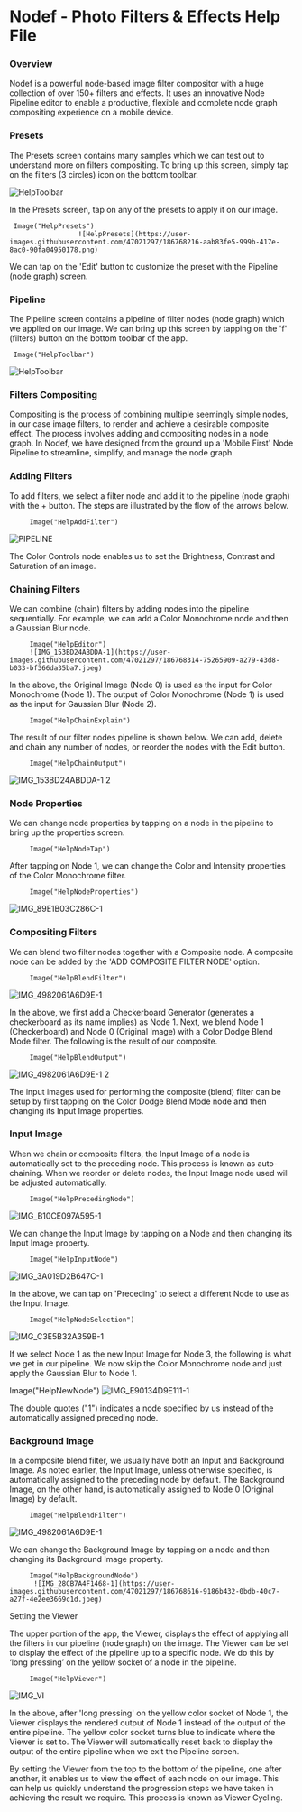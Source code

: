 # Nodef - Photo Filters & Effects Help File

### Overview
 
Nodef is a powerful node-based image filter compositor with a huge collection of over 150+ filters and effects. It uses an innovative Node Pipeline editor to enable a productive, flexible and complete node graph compositing experience on a mobile device.
 
### Presets
 
 The Presets screen contains many samples which we can test out to understand more on filters compositing. To bring up this screen, simply tap on the filters (3 circles) icon on the bottom toolbar.
 
![HelpToolbar](https://user-images.githubusercontent.com/47021297/186766901-1d6cde91-b99f-4cd3-a63a-78fcad90f777.jpeg)
 
In the Presets screen, tap on any of the presets to apply it on our image.

     Image("HelpPresets")
                     ![HelpPresets](https://user-images.githubusercontent.com/47021297/186768216-aab83fe5-999b-417e-8ac0-90fa04950178.png)

We can tap on the 'Edit' button to customize the preset with the Pipeline (node graph) screen.
 
### Pipeline
 
The Pipeline screen contains a pipeline of filter nodes (node graph) which we applied on our image. We can bring up this screen by tapping on the 'f' (filters) button on the bottom toolbar of the app.
 
     Image("HelpToolbar")
![HelpToolbar](https://user-images.githubusercontent.com/47021297/186768256-339083c8-d177-4960-9a74-25cee17bc9f6.jpeg)

### Filters Compositing
 
 Compositing is the process of combining multiple seemingly simple nodes, in our case image filters, to render and achieve a desirable composite effect. The process involves adding and compositing nodes in a node graph. In Nodef, we have designed from the ground up a 'Mobile First' Node Pipeline to streamline, simplify, and manage the node graph.
 
### Adding Filters
 
 To add filters, we select a filter node and add it to the pipeline (node graph) with the + button. The steps are illustrated by the flow of the arrows below.

         Image("HelpAddFilter")
![PIPELINE](https://user-images.githubusercontent.com/47021297/186768290-e6f1fe4a-564e-48c6-94d0-406d79e5dbf5.jpeg)

 The Color Controls node enables us to set the Brightness, Contrast and Saturation of an image.
 
### Chaining Filters
 
 We can combine (chain) filters by adding nodes into the pipeline sequentially. For example, we can add a Color Monochrome node and then a Gaussian Blur node.
 
         Image("HelpEditor")
         ![IMG_153BD24ABDDA-1](https://user-images.githubusercontent.com/47021297/186768314-75265909-a279-43d8-b033-bf366da35ba7.jpeg)

 In the above, the Original Image (Node 0) is used as the input for Color Monochrome (Node 1). The output of Color Monochrome (Node 1) is used as the input for Gaussian Blur (Node 2).

         Image("HelpChainExplain")

The result of our filter nodes pipeline is shown below. We can add, delete and chain any number of nodes, or reorder the nodes with the Edit button.

         Image("HelpChainOutput")
![IMG_153BD24ABDDA-1 2](https://user-images.githubusercontent.com/47021297/186768356-eed63864-e242-4f45-b1bf-ada32eae74cc.jpeg)

### Node Properties
 
We can change node properties by tapping on a node in the pipeline to bring up the properties screen.
 
         Image("HelpNodeTap")
 
 After tapping on Node 1, we can change the Color and Intensity properties of the Color Monochrome filter.
 
         Image("HelpNodeProperties")
 ![IMG_89E1B03C286C-1](https://user-images.githubusercontent.com/47021297/186768404-4316fc87-e334-4c99-a3f3-70081dd2eaf6.jpeg)

### Compositing Filters
 
 We can blend two filter nodes together with a Composite node. A composite node can be added by the 'ADD COMPOSITE FILTER NODE' option.
 
         Image("HelpBlendFilter")
![IMG_4982061A6D9E-1](https://user-images.githubusercontent.com/47021297/186768426-76b02b67-c0c8-4b51-97ae-4aeb70686edb.jpeg)

 In the above, we first add a Checkerboard Generator (generates a checkerboard as its name implies) as Node 1. Next, we blend Node 1 (Checkerboard) and Node 0 (Original Image) with a Color Dodge Blend Mode filter. The following is the result of our composite.
 
         Image("HelpBlendOutput")
![IMG_4982061A6D9E-1 2](https://user-images.githubusercontent.com/47021297/186768452-ca078cba-4d81-4932-ab56-57935e9ece80.jpeg)

 The input images used for performing the composite (blend) filter can be setup by first tapping on the Color Dodge Blend Mode node and then changing its Input Image properties.
 
### Input Image
 
 When we chain or composite filters, the Input Image of a node is automatically set to the preceding node. This process is known as auto-chaining. When we reorder or delete nodes, the  Input Image node used will be adjusted automatically.
 
         Image("HelpPrecedingNode")
![IMG_B10CE097A595-1](https://user-images.githubusercontent.com/47021297/186768492-53cad167-0f3b-4f3c-81f7-18379a7a403a.jpeg)

 We can change the Input Image by tapping on a Node and then changing its Input Image property.
 
         Image("HelpInputNode")
![IMG_3A019D2B647C-1](https://user-images.githubusercontent.com/47021297/186768510-8c39a669-208c-4209-8f78-34b5e442f369.jpeg)

 In the above, we can tap on 'Preceding' to select a different Node to use as the Input Image.
 
         Image("HelpNodeSelection")
![IMG_C3E5B32A359B-1](https://user-images.githubusercontent.com/47021297/186768529-dc66ae94-f2de-4695-b4a4-ce3fb208baca.jpeg)

If we select Node 1 as the new Input Image for Node 3, the following is what we get in our pipeline. We now skip the Color Monochrome node and just apply the Gaussian Blur to Node 1.
 
 Image("HelpNewNode")
 ![IMG_E90134D9E111-1](https://user-images.githubusercontent.com/47021297/186768542-7b5d9378-b76d-4afb-a875-59e9f3bb57b0.jpeg)

 The double quotes (\"1\") indicates a node specified by us instead of the automatically assigned preceding node.

### Background Image
 
In a composite blend filter, we usually have both an Input and Background Image. As noted earlier, the Input Image, unless otherwise specified, is automatically assigned to the preceding node by default. The Background Image, on the other hand, is automatically assigned to Node 0 (Original Image) by default.
 
         Image("HelpBlendFilter")
![IMG_4982061A6D9E-1](https://user-images.githubusercontent.com/47021297/186768605-b8d3d3f9-87e2-4335-b74d-609b83d16677.jpeg)

 We can change the Background Image by tapping on a node and then changing its Background Image property.
 
         Image("HelpBackgroundNode")
          ![IMG_28CB7A4F1468-1](https://user-images.githubusercontent.com/47021297/186768616-9186b432-0bdb-40c7-a27f-4e2ee3669c1d.jpeg)

Setting the Viewer
 
 The upper portion of the app, the Viewer, displays the effect of applying all the filters in our pipeline (node graph) on the image. The Viewer can be set to display the effect of the pipeline up to a specific node. We do this by ‘long pressing’ on the yellow socket of a node in the pipeline.
 
         Image("HelpViewer")
 ![IMG_VI](https://user-images.githubusercontent.com/47021297/186768648-f083b4ea-2d64-4cd0-88c1-3e5a208a812e.png)

In the above, after 'long pressing' on the yellow color socket of Node 1, the Viewer displays the rendered output of Node 1 instead of the output of the entire pipeline. The yellow color socket turns blue to indicate where the Viewer is set to. The Viewer will automatically reset back to display the output of the entire pipeline when we exit the Pipeline screen.

By setting the Viewer from the top to the bottom of the pipeline, one after another, it enables us to view the effect of each node on our image. This can help us quickly understand the progression steps we have taken in achieving the result we require. This process is known as Viewer Cycling.
 

